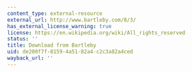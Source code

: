 ```yaml
---
content_type: external-resource
external_url: http://www.bartleby.com/8/3/
has_external_license_warning: true
license: https://en.wikipedia.org/wiki/All_rights_reserved
status: ''
title: Download from Bartleby
uid: de200f7f-8159-4a51-82a4-c2c3a82a4ced
wayback_url: ''
---
```

